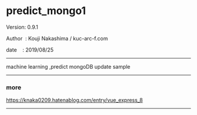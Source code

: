 ﻿# predict_mongo1

 Version: 0.9.1

 Author  : Kouji Nakashima / kuc-arc-f.com

 date    : 2019/08/25

***

machine learning ,predict mongoDB update sample


***
### more

https://knaka0209.hatenablog.com/entry/vue_express_8

***

